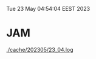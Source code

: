 Tue 23 May 04:54:04 EEST 2023
# JAM
<a href='./cache/202305/23_04.log'>./cache/202305/23_04.log</a>
